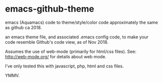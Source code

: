 # emacs-github-theme
emacs (Aquamacs) code to theme/style/color code approximately the same as github ca 2018.

an emacs theme file, and associated .emacs config code, to make your code resemble Github's code view, as of Nov 2018. 

Assumes the use of web-mode (primarily for html/css files). See: http://web-mode.org/ for details about web mode. 

I've only tested this with javascript, php, html and css files. 

YMMV.
